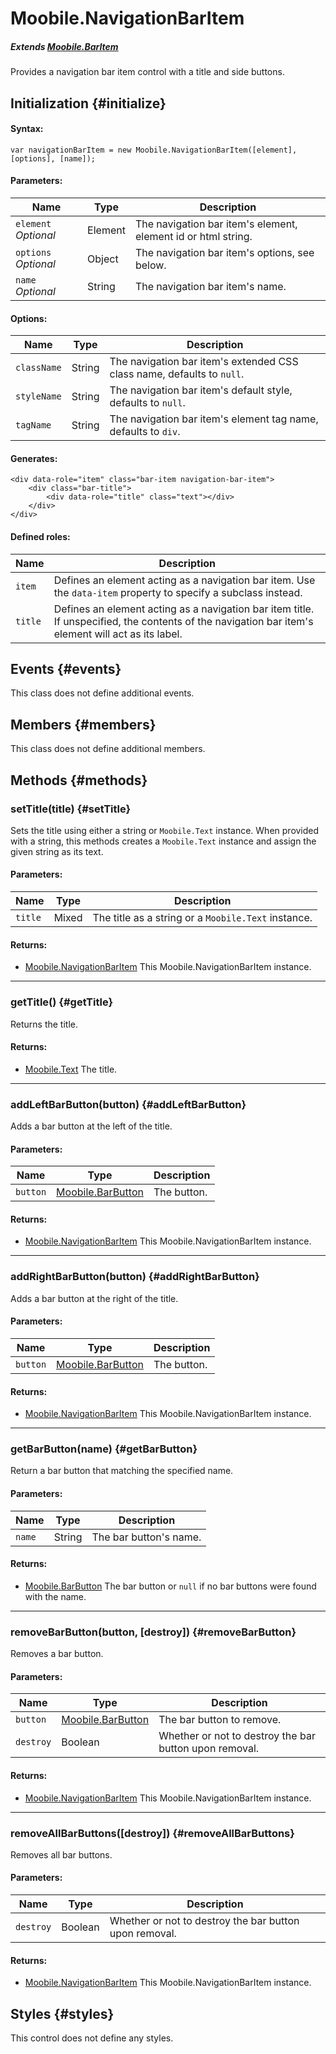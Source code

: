 Moobile.NavigationBarItem
================================================================================

##### Extends [Moobile.BarItem](../Control/BarItem.md)

Provides a navigation bar item control with a title and side buttons.

Initialization {#initialize}
--------------------------------------------------------------------------------

#### Syntax:

	var navigationBarItem = new Moobile.NavigationBarItem([element], [options], [name]);

#### Parameters:

Name                 | Type    | Description
-------------------- | ------- | -----------
`element` *Optional* | Element | The navigation bar item's element, element id or html string.
`options` *Optional* | Object  | The navigation bar item's options, see below.
`name`    *Optional* | String  | The navigation bar item's name.

#### Options:

Name        | Type   | Description
----------- | ------ | -----------
`className` | String | The navigation bar item's extended CSS class name, defaults to `null`.
`styleName` | String | The navigation bar item's default style, defaults to `null`.
`tagName`   | String | The navigation bar item's element tag name, defaults to `div`.

#### Generates:

	<div data-role="item" class="bar-item navigation-bar-item">
		<div class="bar-title">
			<div data-role="title" class="text"></div>
		</div>
	</div>

#### Defined roles:

Name    | Description
------- | -----------
`item`  | Defines an element acting as a navigation bar item. Use the `data-item` property to specify a subclass instead.
`title` | Defines an element acting as a navigation bar item title. If unspecified, the contents of the navigation bar item's element will act as its label.

Events {#events}
--------------------------------------------------------------------------------

This class does not define additional events.

Members {#members}
--------------------------------------------------------------------------------

This class does not define additional members.

Methods {#methods}
--------------------------------------------------------------------------------

### setTitle(title) {#setTitle}

Sets the title using either a string or `Moobile.Text` instance. When provided with a string, this methods creates a `Moobile.Text` instance and assign the given string as its text.

#### Parameters:

Name    | Type  | Description
------- | ----- | -----------
`title` | Mixed | The title as a string or a `Moobile.Text` instance.

#### Returns:

- [Moobile.NavigationBarItem](../Control/NavigationBarItem.md) This Moobile.NavigationBarItem instance.

-----

### getTitle() {#getTitle}

Returns the title.

#### Returns:

- [Moobile.Text](../Control/Text.js) The title.

-----

### addLeftBarButton(button) {#addLeftBarButton}

Adds a bar button at the left of the title.

#### Parameters:

Name     | Type                                      | Description
-------- | ----------------------------------------- | -----------
`button` | [Moobile.BarButton](../Control/BarButton.md) | The button.

#### Returns:

- [Moobile.NavigationBarItem](../Control/NavigationBarItem.md) This Moobile.NavigationBarItem instance.

-----

### addRightBarButton(button) {#addRightBarButton}

Adds a bar button at the right of the title.

#### Parameters:

Name     | Type                                      | Description
-------- | ----------------------------------------- | -----------
`button` | [Moobile.BarButton](../Control/BarButton.md) | The button.

#### Returns:

- [Moobile.NavigationBarItem](../Control/NavigationBarItem.md) This Moobile.NavigationBarItem instance.

-----

### getBarButton(name) {#getBarButton}

Return a bar button that matching the specified name.

#### Parameters:

Name   | Type   | Description
------ | ------ | -----------
`name` | String | The bar button's name.

#### Returns:

- [Moobile.BarButton](../Control/BarButton.md) The bar button or `null` if no bar buttons were found with the name.

-----

### removeBarButton(button, [destroy]) {#removeBarButton}

Removes a bar button.

#### Parameters:

Name      | Type                                         | Description
--------- | -------------------------------------------- | -----------
`button`  | [Moobile.BarButton](../Control/BarButton.md) | The bar button to remove.
`destroy` | Boolean                                      | Whether or not to destroy the bar button upon removal.

#### Returns:

- [Moobile.NavigationBarItem](../Control/NavigationBarItem.md) This Moobile.NavigationBarItem instance.

-----

### removeAllBarButtons([destroy]) {#removeAllBarButtons}

Removes all bar buttons.

#### Parameters:

Name      | Type    | Description
--------- | ------- | -----------
`destroy` | Boolean | Whether or not to destroy the bar button upon removal.

#### Returns:

- [Moobile.NavigationBarItem](../Control/NavigationBarItem.md) This Moobile.NavigationBarItem instance.

Styles {#styles}
--------------------------------------------------------------------------------

This control does not define any styles.

